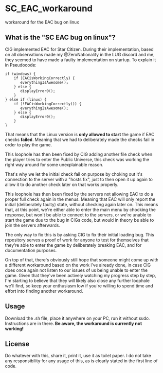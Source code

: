 # SC_EAC_workaround
workaround for the EAC bug on linux

## What is the "SC EAC bug on linux"?
CIG implemented EAC for Star Citizen. During their implementation, based on all observations made my @ZeroNationality in the LUG discord and me, they seemed to have made a faulty implementation on startup. To explain it in Pseudocode:
```
if (windows) {
    if (EACisWorkingCorrectly) {
       everythingIsAwesome();
    } else {
       displayError0();
    }
} else if (linux) {
    if (!EACisWorkingCorrectly()) {
       everythingIsAwesome();
    } else {
       displayError0();
    }
}
```

That means that the Linux version is **only allowed to start** the game if EAC checks **failed**. Meaning that we had to deliberately made the checks fail in order to play the game.

This loophole has then been fixed by CIG adding another file check when the player tries to enter the Public Universe, this check was working the right way around for some unexplainable reason.

That's why we let the initial check fail on purpose by choking out it's connection to the server with a "hosts fix", just to then open it up again to allow it to do another check later on that works properly.

This loophole has then been fixed by the servers not allowing EAC to do a proper full check again in the menus. Meaning that EAC will only report the initial (deliberately faulty) state, without checking again later on. This means that, at this point, we're either able to enter the main menu by chocking the response, but won't be able to connect to the servers, or we're unable to start the game due to the bug in CIGs code, but would in theory be able to join the servers afterwards.

The only way to fix this is by asking CIG to fix their initial loading bug. This repository serves a proof of work for anyone to test for themselves that they're able to enter the game by deliberately breaking EAC, and for documentation purposes.

On top of that, there's obviously still hope that someone might come up with a different workaround based on the work I've already done, in case CIG does once again not listen to our issues of us being unable to enter the game. Given that they've been actively watching my progress step by step, I'm starting to believe that they will likely also close any further loophole we'll find, so keep your enthusiasm low if you're willing to spend time and effort into finding another workaround.

## Usage
Download the .sh file, place it anywhere on your PC, run it without sudo. Instructions are in there.
**Be aware, the workaround is currently not working!**

## License
Do whatever with this, share it, print it, use it as toilet paper. I do not take any responsibility for any usage of this, as is clearly stated in the first line of code.
